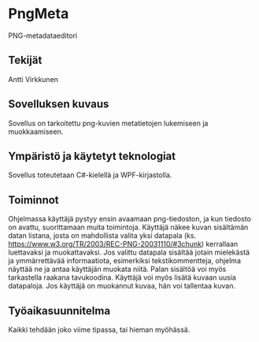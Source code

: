 # PngMeta

PNG-metadataeditori

## Tekijät

Antti Virkkunen

## Sovelluksen kuvaus

Sovellus on tarkoitettu png-kuvien metatietojen lukemiseen ja muokkaamiseen.

## Ympäristö ja käytetyt teknologiat

Sovellus toteutetaan C#-kielellä ja WPF-kirjastolla.

## Toiminnot

Ohjelmassa käyttäjä pystyy ensin avaamaan png-tiedoston, ja kun tiedosto on avattu, suorittamaan muita toimintoja. Käyttäjä näkee kuvan sisältämän datan listana, josta on mahdollista valita yksi datapala (ks. https://www.w3.org/TR/2003/REC-PNG-20031110/#3chunk) kerrallaan luettavaksi ja muokattavaksi.
Jos valittu datapala sisältää jotain mielekästä ja ymmärrettävää informaatiota, esimerkiksi tekstikommentteja, ohjelma näyttää ne ja antaa käyttäjän muokata niitä. Palan sisältöä voi myös tarkastella raakana tavukoodina. Käyttäjä voi myös lisätä kuvaan uusia datapaloja.
Jos käyttäjä on muokannut kuvaa, hän voi tallentaa kuvan.

## Työaikasuunnitelma

Kaikki tehdään joko viime tipassa, tai hieman myöhässä.
